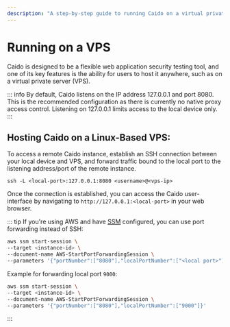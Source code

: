 ```yaml
---
description: "A step-by-step guide to running Caido on a virtual private server (VPS) including SSH port forwarding and AWS SSM configuration for remote access."
---
```


# Running on a VPS

Caido is designed to be a flexible web application security testing tool, and one of its key features is the ability for users to host it anywhere, such as on a virtual private server (VPS).

::: info
By default, Caido listens on the IP address 127.0.0.1 and port 8080. This is the recommended configuration as there is currently no native proxy access control. Listening on 127.0.0.1 limits access to the local device only.
:::

## Hosting Caido on a Linux-Based VPS:

To access a remote Caido instance, establish an SSH connection between your local device and VPS, and forward traffic bound to the local port to the listening address/port of the remote instance.

```
ssh -L <local-port>:127.0.0.1:8080 <username>@<vps-ip>
```

Once the connection is established, you can access the Caido user-interface by navigating to `http://127.0.0.1:<local-port>` in your web browser.

::: tip
If you're using AWS and have [SSM](https://docs.aws.amazon.com/systems-manager/latest/userguide/ssm-agent.html) configured, you can use port forwarding instead of SSH:

```bash
aws ssm start-session \
--target <instance-id> \
--document-name AWS-StartPortForwardingSession \
--parameters '{"portNumber":["8080"],"localPortNumber":["<local port>"]}'
```

Example for forwarding local port `9000`:

```bash
aws ssm start-session \
--target <instance-id> \
--document-name AWS-StartPortForwardingSession \
--parameters '{"portNumber":["8080"],"localPortNumber":["9000"]}'
```

:::
